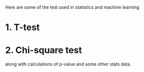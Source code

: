 Here are some of the test used in statistics and machine learning
# 1. T-test
# 2. Chi-square test

along with calculations of p-value and some other stats data.
